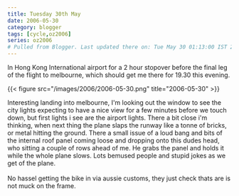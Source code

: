 ```yaml
---
title: Tuesday 30th May
date: 2006-05-30
category: blogger
tags: [cycle,oz2006]
series: oz2006
# Pulled from Blogger. Last updated there on: Tue May 30 01:13:00 IST 2006
---
```

In Hong Kong International airport for a 2 hour stopover before the final leg of the flight to melbourne, which should get me there for 19.30 this evening.

{{< figure src="/images/2006/2006-05-30.png" title="2006-05-30" >}}

Interesting landing into melbourne, I'm looking out the window to see the city lights expecting to have a nice view for a few minutes before we touch down, but first lights i see are the airport lights. There a bit close i'm thinking, when next thing the plane slaps the runway like a tonne of bricks, or metal hitting the ground. There a small issue of a loud bang and bits of the internal roof panel coming loose and dropping onto this dudes head, who sitting a couple of rows ahead of me. He grabs the panel and holds it while the whole plane slows. Lots bemused people and stupid jokes as we get of the plane.<br /><br />No hassel getting the bike in via aussie customs, they just check thats are is not muck on the frame.
